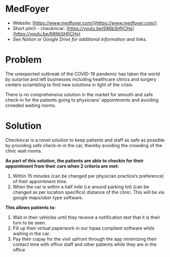 # MedFoyer
- Website: [https://www.medfoyer.com/](https://www.medfoyer.com/)
- Short pitch - checkincar: [https://youtu.be/686bSHfiCHs](https://youtu.be/686bSHfiCHs)
- *See Notion or Google Drive for additional information and links.*

# Problem
The unexpected outbreak of the COVID-19 pandemic has taken the world by surprise and left businesses including healthcare clinics and surgery centers scrambling to find new solutions in light of the crisis. 

There is no comprehensive solution in the market for smooth and safe check-in for the patients going to physicians’ appointments and avoiding crowded waiting rooms.

# Solution
Checkincar is a novel solution to keep patients and staff as safe as possible by providing safe check-in in the car, thereby avoiding the crowding of the clinic wait rooms. 

**As part of this solution, the patients are able to checkin for their appointment from their cars when 2 criteria are met:**
1. Within 15 minutes (can be changed per physician practice’s preference) of their appointment time.
2. When the car is within a half mile (i.e around parking lot) (can be changed as per location specifics) distance of the clinic. This will be via google maps/uber type software.

**This allows patients to:**
1. Wait in their vehicles until they receive a notification text that it is their turn to be seen.
2. Fill up their virtual paperwork in our hipaa compliant software while waiting in the car. 
3. Pay their copay for the visit upfront through the app minimizing their contact time with office staff and other patients while they are in the office 
